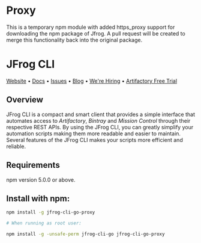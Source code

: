 # Proxy

This is a temporary npm module with added https_proxy support for downloading the npm package of Jfrog.
A pull request will be created to merge this functionality back into the original package.

# JFrog CLI
[Website](http://www.jfrog.com)  •  [Docs](https://www.jfrog.com/confluence/display/CLI/JFrog+CLI)  •  [Issues](https://github.com/jfrog/jfrog-cli-go/issues)  •  [Blog](https://jfrog.com/blog/)  •  [We're Hiring](https://join.jfrog.com/)  •  [Artifactory Free Trial](https://jfrog.com/artifactory/free-trial/)

## Overview
JFrog CLI is a compact and smart client that provides a simple interface that automates access to *Artifactory*, *Bintray* and *Mission Control* through their respective REST APIs.
By using the JFrog CLI, you can greatly simplify your automation scripts making them more readable and easier to maintain.
Several features of the JFrog CLI makes your scripts more efficient and reliable.

## Requirements
npm version 5.0.0 or above.

## Install with npm:
  ```bash
  npm install -g jfrog-cli-go-proxy

  # When running as root user:

  npm install -g -unsafe-perm jfrog-cli-go jfrog-cli-go-proxy

  ```

